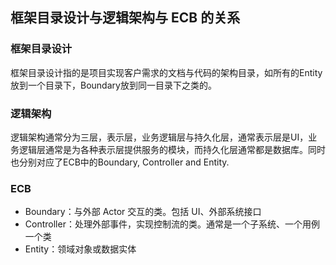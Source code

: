 ## 框架目录设计与逻辑架构与 ECB 的关系

### 框架目录设计
框架目录设计指的是项目实现客户需求的文档与代码的架构目录，如所有的Entity放到一个目录下，Boundary放到同一目录下之类的。

### 逻辑架构
逻辑架构通常分为三层，表示层，业务逻辑层与持久化层，通常表示层是UI，业务逻辑层通常是为各种表示层提供服务的模块，而持久化层通常都是数据库。同时也分别对应了ECB中的Boundary, Controller and Entity.

### ECB

* Boundary：与外部 Actor 交互的类。包括 UI、外部系统接口
* Controller：处理外部事件，实现控制流的类。通常是一个子系统、一个用例一个类
* Entity：领域对象或数据实体
